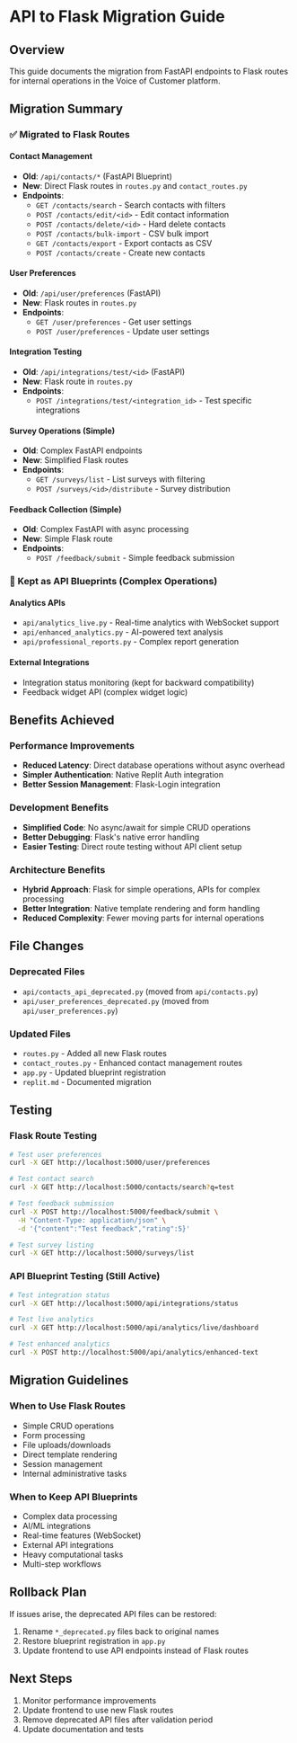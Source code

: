 # API to Flask Migration Guide

## Overview
This guide documents the migration from FastAPI endpoints to Flask routes for internal operations in the Voice of Customer platform.

## Migration Summary

### ✅ Migrated to Flask Routes

#### Contact Management
- **Old**: `/api/contacts/*` (FastAPI Blueprint)
- **New**: Direct Flask routes in `routes.py` and `contact_routes.py`
- **Endpoints**:
  - `GET /contacts/search` - Search contacts with filters
  - `POST /contacts/edit/<id>` - Edit contact information
  - `POST /contacts/delete/<id>` - Hard delete contacts
  - `POST /contacts/bulk-import` - CSV bulk import
  - `GET /contacts/export` - Export contacts as CSV
  - `POST /contacts/create` - Create new contacts

#### User Preferences
- **Old**: `/api/user/preferences` (FastAPI)
- **New**: Flask routes in `routes.py`
- **Endpoints**:
  - `GET /user/preferences` - Get user settings
  - `POST /user/preferences` - Update user settings

#### Integration Testing
- **Old**: `/api/integrations/test/<id>` (FastAPI)
- **New**: Flask route in `routes.py`
- **Endpoints**:
  - `POST /integrations/test/<integration_id>` - Test specific integrations

#### Survey Operations (Simple)
- **Old**: Complex FastAPI endpoints
- **New**: Simplified Flask routes
- **Endpoints**:
  - `GET /surveys/list` - List surveys with filtering
  - `POST /surveys/<id>/distribute` - Survey distribution

#### Feedback Collection (Simple)
- **Old**: Complex FastAPI with async processing
- **New**: Simple Flask route
- **Endpoints**:
  - `POST /feedback/submit` - Simple feedback submission

### 🔄 Kept as API Blueprints (Complex Operations)

#### Analytics APIs
- `api/analytics_live.py` - Real-time analytics with WebSocket support
- `api/enhanced_analytics.py` - AI-powered text analysis
- `api/professional_reports.py` - Complex report generation

#### External Integrations
- Integration status monitoring (kept for backward compatibility)
- Feedback widget API (complex widget logic)

## Benefits Achieved

### Performance Improvements
- **Reduced Latency**: Direct database operations without async overhead
- **Simpler Authentication**: Native Replit Auth integration
- **Better Session Management**: Flask-Login integration

### Development Benefits
- **Simplified Code**: No async/await for simple CRUD operations
- **Better Debugging**: Flask's native error handling
- **Easier Testing**: Direct route testing without API client setup

### Architecture Benefits
- **Hybrid Approach**: Flask for simple operations, APIs for complex processing
- **Better Integration**: Native template rendering and form handling
- **Reduced Complexity**: Fewer moving parts for internal operations

## File Changes

### Deprecated Files
- `api/contacts_api_deprecated.py` (moved from `api/contacts.py`)
- `api/user_preferences_deprecated.py` (moved from `api/user_preferences.py`)

### Updated Files
- `routes.py` - Added all new Flask routes
- `contact_routes.py` - Enhanced contact management routes
- `app.py` - Updated blueprint registration
- `replit.md` - Documented migration

## Testing

### Flask Route Testing
```bash
# Test user preferences
curl -X GET http://localhost:5000/user/preferences

# Test contact search
curl -X GET http://localhost:5000/contacts/search?q=test

# Test feedback submission
curl -X POST http://localhost:5000/feedback/submit \
  -H "Content-Type: application/json" \
  -d '{"content":"Test feedback","rating":5}'

# Test survey listing
curl -X GET http://localhost:5000/surveys/list
```

### API Blueprint Testing (Still Active)
```bash
# Test integration status
curl -X GET http://localhost:5000/api/integrations/status

# Test live analytics
curl -X GET http://localhost:5000/api/analytics/live/dashboard

# Test enhanced analytics
curl -X POST http://localhost:5000/api/analytics/enhanced-text
```

## Migration Guidelines

### When to Use Flask Routes
- Simple CRUD operations
- Form processing
- File uploads/downloads
- Direct template rendering
- Session management
- Internal administrative tasks

### When to Keep API Blueprints
- Complex data processing
- AI/ML integrations
- Real-time features (WebSocket)
- External API integrations
- Heavy computational tasks
- Multi-step workflows

## Rollback Plan
If issues arise, the deprecated API files can be restored:
1. Rename `*_deprecated.py` files back to original names
2. Restore blueprint registration in `app.py`
3. Update frontend to use API endpoints instead of Flask routes

## Next Steps
1. Monitor performance improvements
2. Update frontend to use new Flask routes
3. Remove deprecated API files after validation period
4. Update documentation and tests